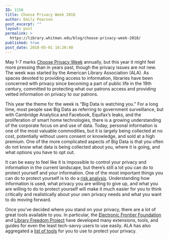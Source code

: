 ```yaml
---
ID: 1156
title: Choose Privacy Week 2018
author: Emily Pearson
post_excerpt: ""
layout: post
permalink: >
  https://library.whitman.edu/blog/choose-privacy-week-2018/
published: true
post_date: 2018-05-01 16:20:40
---
```

May 1-7 marks <a href="https://chooseprivacyweek.org/">Choose Privacy Week</a> annually, but this year it might feel more pressing than in years past, though the privacy issues are not new. The week was started by the American Library Association (ALA). As spaces devoted to providing access to information, libraries have been concerned with privacy since becoming a part of public life in the 19th century, committed to protecting what our patrons access and providing vetted information on privacy to our patrons.

This year the theme for the week is “Big Data is watching you.” For a long time, most people saw Big Data as referring to government surveillance, but with Cambridge Analytica and Facebook, Equifax’s leaks, and the proliferation of smart home technologies, there is a growing understanding of the corporate focus on and use of data. Today, personal information is one of the most valuable commodities, but it is largely being collected at no cost, potentially without users consent or knowledge, and sold at a high premium. One of the more complicated aspects of Big Data is that you often do not know what data is being collected about you, where it is going, and what options you have to opt out.

It can be easy to feel like it is impossible to control your privacy and information in the current landscape, but there’s still a lot you can do to protect yourself and your information. One of the most important things you can do to protect yourself is to do a <a href="https://ssd.eff.org/en/module/assessing-your-risks">risk analysis</a>. Understanding how information is used, what privacy you are willing to give up, and what you are willing to do to protect yourself will make it much easier for you to think critically and realistically about your own privacy needs and what you want to do moving forward.

Once you’ve decided where you stand on your privacy, there are a lot of great tools available to you. In particular, the <a href="https://www.eff.org/">Electronic Frontier Foundation</a> and <a href="https://libraryfreedomproject.org/">Library Freedom Project</a> have developed many extensions, tools, and guides for even the least tech-savvy users to use easily. ALA has also aggregated a <a href="https://chooseprivacyweek.org/resources/tools-to-protect-user-privacy/">list of tools</a> for you to use to protect your privacy.